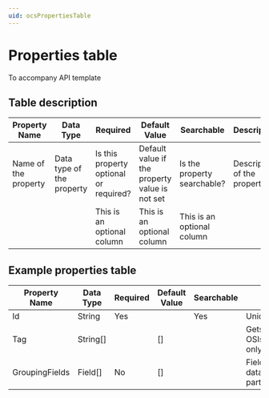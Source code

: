 ```yaml
---
uid: ocsPropertiesTable
---
```

# Properties table
To accompany API template

## Table description
| Property Name | Data Type | Required | Default Value | Searchable | Description |
|-------|------|----------|---------|------------|---------|
|    Name of the property   | Data type of the property     |    Is this property optional or required?      | Default value if the property value is not set        |   Is the property searchable?         |   Description of the property      |
|       |      |   This is an optional column       |   This is an optional column      |      This is an optional column      |         |


## Example properties table
| Property Name | Data Type |  Required | Default Value | Searchable | Description |
|-------|------|----------|---------|------------|---------|
|  Id     | String     |     Yes     |        |     Yes       |    Unique identifier     |
|  Tag     | String[]     |         |   []       |            |    Gets or sets for OSIsoft internal use only     |
|  GroupingFields     | Field[]     | No        |  []       |            |   Fields by which the data items are partitioned/grouped     |


